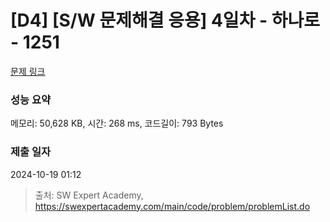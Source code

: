 # [D4] [S/W 문제해결 응용] 4일차 - 하나로 - 1251 

[문제 링크](https://swexpertacademy.com/main/code/problem/problemDetail.do?contestProbId=AV15StKqAQkCFAYD) 

### 성능 요약

메모리: 50,628 KB, 시간: 268 ms, 코드길이: 793 Bytes

### 제출 일자

2024-10-19 01:12



> 출처: SW Expert Academy, https://swexpertacademy.com/main/code/problem/problemList.do